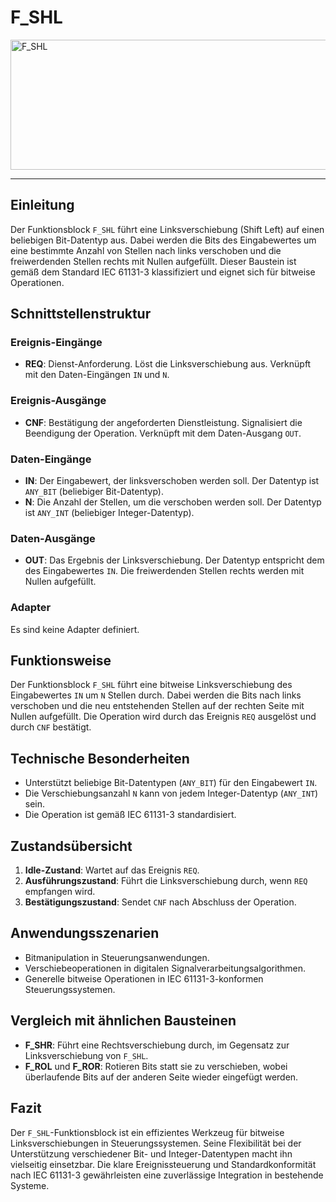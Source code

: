 # F_SHL

<img width="1342" height="208" alt="F_SHL" src="https://github.com/user-attachments/assets/91a9f7fd-3552-4524-91ed-e888afe9acdd" />

* * * * * * * * * *
## Einleitung
Der Funktionsblock `F_SHL` führt eine Linksverschiebung (Shift Left) auf einen beliebigen Bit-Datentyp aus. Dabei werden die Bits des Eingabewertes um eine bestimmte Anzahl von Stellen nach links verschoben und die freiwerdenden Stellen rechts mit Nullen aufgefüllt. Dieser Baustein ist gemäß dem Standard IEC 61131-3 klassifiziert und eignet sich für bitweise Operationen.

## Schnittstellenstruktur

### **Ereignis-Eingänge**
- **REQ**: Dienst-Anforderung. Löst die Linksverschiebung aus. Verknüpft mit den Daten-Eingängen `IN` und `N`.

### **Ereignis-Ausgänge**
- **CNF**: Bestätigung der angeforderten Dienstleistung. Signalisiert die Beendigung der Operation. Verknüpft mit dem Daten-Ausgang `OUT`.

### **Daten-Eingänge**
- **IN**: Der Eingabewert, der linksverschoben werden soll. Der Datentyp ist `ANY_BIT` (beliebiger Bit-Datentyp).
- **N**: Die Anzahl der Stellen, um die verschoben werden soll. Der Datentyp ist `ANY_INT` (beliebiger Integer-Datentyp).

### **Daten-Ausgänge**
- **OUT**: Das Ergebnis der Linksverschiebung. Der Datentyp entspricht dem des Eingabewertes `IN`. Die freiwerdenden Stellen rechts werden mit Nullen aufgefüllt.

### **Adapter**
Es sind keine Adapter definiert.

## Funktionsweise
Der Funktionsblock `F_SHL` führt eine bitweise Linksverschiebung des Eingabewertes `IN` um `N` Stellen durch. Dabei werden die Bits nach links verschoben und die neu entstehenden Stellen auf der rechten Seite mit Nullen aufgefüllt. Die Operation wird durch das Ereignis `REQ` ausgelöst und durch `CNF` bestätigt.

## Technische Besonderheiten
- Unterstützt beliebige Bit-Datentypen (`ANY_BIT`) für den Eingabewert `IN`.
- Die Verschiebungsanzahl `N` kann von jedem Integer-Datentyp (`ANY_INT`) sein.
- Die Operation ist gemäß IEC 61131-3 standardisiert.

## Zustandsübersicht
1. **Idle-Zustand**: Wartet auf das Ereignis `REQ`.
2. **Ausführungszustand**: Führt die Linksverschiebung durch, wenn `REQ` empfangen wird.
3. **Bestätigungszustand**: Sendet `CNF` nach Abschluss der Operation.

## Anwendungsszenarien
- Bitmanipulation in Steuerungsanwendungen.
- Verschiebeoperationen in digitalen Signalverarbeitungsalgorithmen.
- Generelle bitweise Operationen in IEC 61131-3-konformen Steuerungssystemen.

## Vergleich mit ähnlichen Bausteinen
- **F_SHR**: Führt eine Rechtsverschiebung durch, im Gegensatz zur Linksverschiebung von `F_SHL`.
- **F_ROL** und **F_ROR**: Rotieren Bits statt sie zu verschieben, wobei überlaufende Bits auf der anderen Seite wieder eingefügt werden.

## Fazit
Der `F_SHL`-Funktionsblock ist ein effizientes Werkzeug für bitweise Linksverschiebungen in Steuerungssystemen. Seine Flexibilität bei der Unterstützung verschiedener Bit- und Integer-Datentypen macht ihn vielseitig einsetzbar. Die klare Ereignissteuerung und Standardkonformität nach IEC 61131-3 gewährleisten eine zuverlässige Integration in bestehende Systeme.
